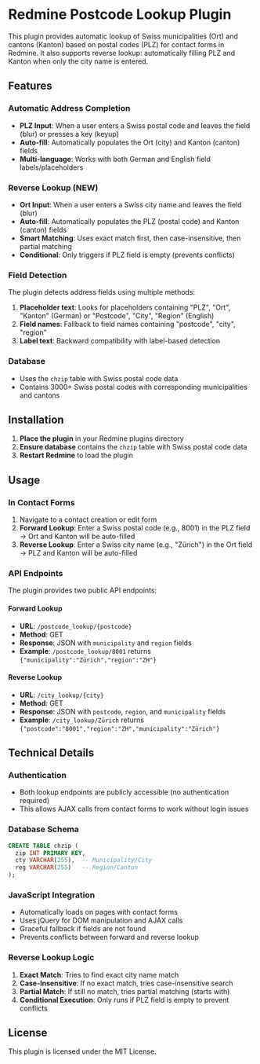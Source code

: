 # Redmine Postcode Lookup Plugin

This plugin provides automatic lookup of Swiss municipalities (Ort) and cantons (Kanton) based on postal codes (PLZ) for contact forms in Redmine. It also supports reverse lookup: automatically filling PLZ and Kanton when only the city name is entered.

## Features

### Automatic Address Completion
- **PLZ Input**: When a user enters a Swiss postal code and leaves the field (blur) or presses a key (keyup)
- **Auto-fill**: Automatically populates the Ort (city) and Kanton (canton) fields
- **Multi-language**: Works with both German and English field labels/placeholders

### Reverse Lookup (NEW)
- **Ort Input**: When a user enters a Swiss city name and leaves the field (blur)
- **Auto-fill**: Automatically populates the PLZ (postal code) and Kanton (canton) fields
- **Smart Matching**: Uses exact match first, then case-insensitive, then partial matching
- **Conditional**: Only triggers if PLZ field is empty (prevents conflicts)

### Field Detection
The plugin detects address fields using multiple methods:
1. **Placeholder text**: Looks for placeholders containing "PLZ", "Ort", "Kanton" (German) or "Postcode", "City", "Region" (English)
2. **Field names**: Fallback to field names containing "postcode", "city", "region"
3. **Label text**: Backward compatibility with label-based detection

### Database
- Uses the `chzip` table with Swiss postal code data
- Contains 3000+ Swiss postal codes with corresponding municipalities and cantons

## Installation

1. **Place the plugin** in your Redmine plugins directory
2. **Ensure database** contains the `chzip` table with Swiss postal code data
3. **Restart Redmine** to load the plugin

## Usage

### In Contact Forms
1. Navigate to a contact creation or edit form
2. **Forward Lookup**: Enter a Swiss postal code (e.g., 8001) in the PLZ field → Ort and Kanton will be auto-filled
3. **Reverse Lookup**: Enter a Swiss city name (e.g., "Zürich") in the Ort field → PLZ and Kanton will be auto-filled

### API Endpoints
The plugin provides two public API endpoints:

#### Forward Lookup
- **URL**: `/postcode_lookup/{postcode}`
- **Method**: GET
- **Response**: JSON with `municipality` and `region` fields
- **Example**: `/postcode_lookup/8001` returns `{"municipality":"Zürich","region":"ZH"}`

#### Reverse Lookup
- **URL**: `/city_lookup/{city}`
- **Method**: GET
- **Response**: JSON with `postcode`, `region`, and `municipality` fields
- **Example**: `/city_lookup/Zürich` returns `{"postcode":"8001","region":"ZH","municipality":"Zürich"}`

## Technical Details

### Authentication
- Both lookup endpoints are publicly accessible (no authentication required)
- This allows AJAX calls from contact forms to work without login issues

### Database Schema
```sql
CREATE TABLE chzip (
  zip INT PRIMARY KEY,
  cty VARCHAR(255),  -- Municipality/City
  reg VARCHAR(255)   -- Region/Canton
);
```

### JavaScript Integration
- Automatically loads on pages with contact forms
- Uses jQuery for DOM manipulation and AJAX calls
- Graceful fallback if fields are not found
- Prevents conflicts between forward and reverse lookup

### Reverse Lookup Logic
1. **Exact Match**: Tries to find exact city name match
2. **Case-Insensitive**: If no exact match, tries case-insensitive search
3. **Partial Match**: If still no match, tries partial matching (starts with)
4. **Conditional Execution**: Only runs if PLZ field is empty to prevent conflicts

## License

This plugin is licensed under the MIT License. 
